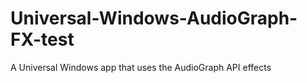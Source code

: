 # Universal-Windows-AudioGraph-FX-test
A Universal Windows app that uses the AudioGraph API effects
